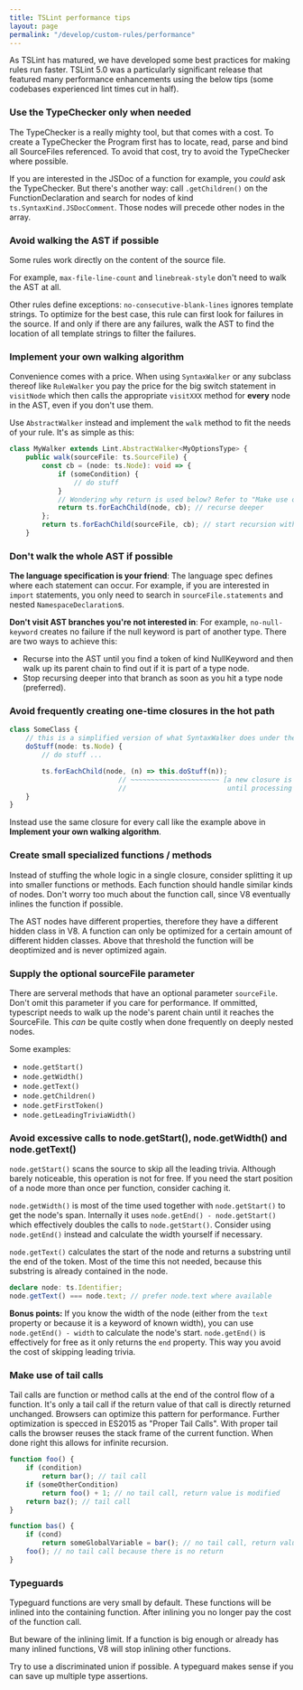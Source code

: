 ```yaml
---
title: TSLint performance tips
layout: page
permalink: "/develop/custom-rules/performance"
---
```


As TSLint has matured, we have developed some best practices for making rules run faster. TSLint 5.0 was a particularly
significant release that featured many performance enhancements using the below tips (some codebases experienced lint times
cut in half).

### Use the TypeChecker only when needed

The TypeChecker is a really mighty tool, but that comes with a cost. To create a TypeChecker the Program first has to locate, read, parse and bind all SourceFiles referenced.
To avoid that cost, try to avoid the TypeChecker where possible.

If you are interested in the JSDoc of a function for example, you *could* ask the TypeChecker.
But there's another way: call `.getChildren()` on the FunctionDeclaration and search for nodes of kind `ts.SyntaxKind.JSDocComment`.
Those nodes will precede other nodes in the array.

### Avoid walking the AST if possible

Some rules work directly on the content of the source file.

For example, `max-file-line-count` and `linebreak-style` don't need to walk the AST at all.

Other rules define exceptions: `no-consecutive-blank-lines` ignores template strings.
To optimize for the best case, this rule can first look for failures in the source.
If and only if there are any failures, walk the AST to find the location of all template strings to filter the failures.

### Implement your own walking algorithm

Convenience comes with a price. When using `SyntaxWalker` or any subclass thereof like `RuleWalker` you pay the price for the
big switch statement in `visitNode` which then calls the appropriate `visitXXX` method for **every** node in the AST, even if you don't use them.

Use `AbstractWalker` instead and implement the `walk` method to fit the needs of your rule.
It's as simple as this:

```ts
class MyWalker extends Lint.AbstractWalker<MyOptionsType> {
    public walk(sourceFile: ts.SourceFile) {
        const cb = (node: ts.Node): void => {
            if (someCondition) {
                // do stuff
            }
            // Wondering why return is used below? Refer to "Make use of tail calls"
            return ts.forEachChild(node, cb); // recurse deeper
        };
        return ts.forEachChild(sourceFile, cb); // start recursion with children of sourceFile
    }
```

### Don't walk the whole AST if possible

__The language specification is your friend__:
The language spec defines where each statement can occur.
For example, if you are interested in `import` statements, you only need to search in `sourceFile.statements` and nested `NamespaceDeclaration`s.

__Don't visit AST branches you're not interested in__:
For example, `no-null-keyword` creates no failure if the null keyword is part of another type.
There are two ways to achieve this:

* Recurse into the AST until you find a token of kind NullKeyword and then walk up its parent chain to find out if it is part of a type node.
* Stop recursing deeper into that branch as soon as you hit a type node (preferred).

### Avoid frequently creating one-time closures in the hot path
```ts
class SomeClass {
    // this is a simplified version of what SyntaxWalker does under the hood
    doStuff(node: ts.Node) {
        // do stuff ...

        ts.forEachChild(node, (n) => this.doStuff(n));
                           // ~~~~~~~~~~~~~~~~~~~~~~ [a new closure is created for EVERY node in the AST and remains on the call stack
                           //                         until processing of all children is done]
    }
}
```

Instead use the same closure for every call like the example above in __Implement your own walking algorithm__.

### Create small specialized functions / methods

Instead of stuffing the whole logic in a single closure, consider splitting it up into smaller functions or methods.
Each function should handle similar kinds of nodes. Don't worry too much about the function call, since V8 eventually inlines the function
if possible.

The AST nodes have different properties, therefore they have a different hidden class in V8. A function can only be optimized for a certain
amount of different hidden classes. Above that threshold the function will be deoptimized and is never optimized again.

### Supply the optional sourceFile parameter

There are serveral methods that have an optional parameter `sourceFile`. Don't omit this parameter if you care for performance.
If ommitted, typescript needs to walk up the node's parent chain until it reaches the SourceFile. This *can* be quite costly when done
frequently on deeply nested nodes.

Some examples:

* `node.getStart()`
* `node.getWidth()`
* `node.getText()`
* `node.getChildren()`
* `node.getFirstToken()`
* `node.getLeadingTriviaWidth()`

### Avoid excessive calls to node.getStart(), node.getWidth() and node.getText()

`node.getStart()` scans the source to skip all the leading trivia. Although barely noticeable, this operation is not for free.
If you need the start position of a node more than once per function, consider caching it.

`node.getWidth()` is most of the time used together with `node.getStart()` to get the node's span. Internally it uses `node.getEnd() - node.getStart()` which effectively doubles the calls to `node.getStart()`. Consider using `node.getEnd()` instead and calculate the width yourself if necessary.

`node.getText()` calculates the start of the node and returns a substring until the end of the token.
Most of the time this not needed, because this substring is already contained in the node.

```ts
declare node: ts.Identifier;
node.getText() === node.text; // prefer node.text where available
```

__Bonus points:__ If you know the width of the node (either from the `text` property or because it is a keyword of known width),
you can use `node.getEnd() - width` to calculate the node's start.
`node.getEnd()` is effectively for free as it only returns the `end` property. This way you avoid the cost of skipping leading trivia.

### Make use of tail calls

Tail calls are function or method calls at the end of the control flow of a function. It's only a tail call if the return value of that call
is directly returned unchanged. Browsers can optimize this pattern for performance.
Further optimization is specced in ES2015 as "Proper Tail Calls".
With proper tail calls the browser reuses the stack frame of the current function. When done right this allows for infinite recursion.

```ts
function foo() {
    if (condition)
        return bar(); // tail call
    if (someOtherCondition)
        return foo() + 1; // no tail call, return value is modified
    return baz(); // tail call
}

function bas() {
    if (cond)
        return someGlobalVariable = bar(); // no tail call, return value is stored in value before it is returned
    foo(); // no tail call because there is no return
}
```

### Typeguards

Typeguard functions are very small by default. These functions will be inlined into the containing function.
After inlining you no longer pay the cost of the function call.

But beware of the inlining limit. If a function is big enough or already has many inlined functions, V8 will stop inlining other functions.

Try to use a discriminated union if possible. A typeguard makes sense if you can save up multiple type assertions.
